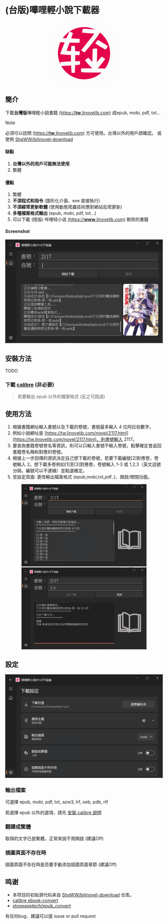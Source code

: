 # (台版)嗶哩輕小說下載器

<p align="center">
  <img src="resource/bili_logo_modified_big.png" width="200";"/> 
</p>

## 簡介
下載**台灣版**嗶哩輕小說書籍 [(https://**tw**.linovelib.com)](https://tw.linovelib.com) 成epub, mobi, pdf, txt...

> [!NOTE]
> 必須可以訪問 [(https://**tw**.linovelib.com)](https://tw.linovelib.com) 方可使用。台灣以外的用戶請確認。
> 或使用 [ShqWW/bilinovel-download](https://github.com/ShqWW/bilinovel-download)

#### 缺點
1. **台灣以外的用戶可能無法使用**
1. 繁體

#### 優點
1. 繁體
1. **不須程式和指令** (圖形化介面、exe 直接執行)
1. **不須經常更新軟體** (使用動態爬蟲技術應對網站反爬更新)
1. **多種檔案格式輸出** (epub, mobi, pdf, txt...)
1. 可以下載 (陸版) 哔哩轻小说 [(https://**www**.linovelib.com)](https://www.linovelib.com) 刪除的書籍

#### Screenshot

![app screenshot 6](resource/app-screenshot6.png)

## 安裝方法
TODO
### 下載  [calibre](https://calibre-ebook.com/download) (非必要)
> 若要輸出 epub 以外的檔案格式 (反之可跳過)

## 使用方法
1. 根據書籍網址輸入書號以及下載的卷號，書號最多輸入 4 位阿拉伯數字。
1. 例如小說網址是 [https://tw.linovelib.com/novel/2117.html](https://tw.linovelib.com/novel/2117.html)，則書號輸入 2117。
1. 要查詢書籍卷號卷名等資訊，則可以只輸入書號不輸入卷號，點擊確定會返回書籍卷名稱和對應的卷號。
1. 根據上一步回傳的資訊決定自己想下載的卷號，若要下載編號[2]對應卷，卷號輸入 2。想下載多卷例如[1]至[3]對應卷，卷號輸入 1-3 或 1,2,3（英文逗號分隔，編號可以不連續）並點選確定。
1. 至設定頁面: 更改輸出檔案格式 (epub,mobi,txt,pdf..)、開啟/關閉功能。

<div align="center">
  <img src="resource/app-screenshot10.png" width="400"/>
  <img src="resource/app-screenshot13.png" width="400"/>
</div>

## 設定
![app screenshot 8](resource/app-screenshot8.png)

### 輸出檔案
可選擇 epub, mobi, pdf, txt, azw3, lrf, oeb, pdb, rtf

若選擇 epub 以外的選項，請先 [安裝 calibre 說明](https://github.com/sinkboy-chen/tw-bilinovel-downloader/edit/main/README.md#calibre-%E9%9D%9E%E5%BF%85%E8%A6%81)

### 翻譯成繁體
取得的文字已是繁體，正常來說不用開啟 (建議Off)

### 插圖頁面不存在時
插圖頁面不存在時是否要手動添加插圖頁面章節 (建議Off)

## 鸣谢
- 本项目的初始源代码来自 [ShqWW/bilinovel-download](https://github.com/ShqWW/bilinovel-download) 仓库。
- [calibre ebook-convert](https://calibre-ebook.com/download)
- [stoneapptech/epub_convert](https://github.com/stoneapptech/epub_convert)

有任何bug、建議可以提 issue or pull request
